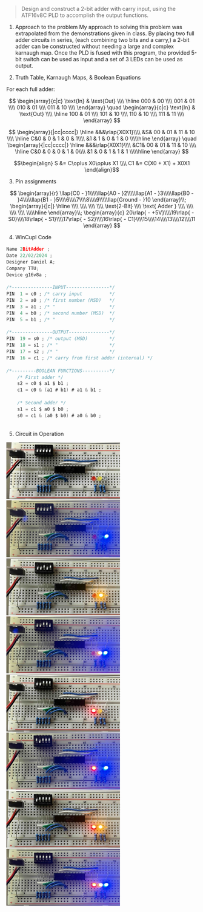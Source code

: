 > Design and construct a 2-bit adder with carry input, using the ATF16v8C PLD to accomplish the output functions.

1. Approach to the problem
My approach to solving this problem was extrapolated from the demonstrations given in class. By placing two full adder circuits in series, (each combining two bits and a carry,) a 2-bit adder can be constructed without needing a large and complex karnaugh map. Once the PLD is fused with this program, the provided 5-bit switch can be used as input and a set of 3 LEDs can be used as output.

2. Truth Table, Karnaugh Maps, & Boolean Equations

For each full adder:

$$
\begin{array}{c|c}
\text{In} & \text{Out} \\\\ \hline
000 & 00 \\\\
001 & 01 \\\\
010 & 01 \\\\
011 & 10 \\\\
\end{array} \quad
\begin{array}{c|c}
\text{In} & \text{Out} \\\\ \hline
100 & 01 \\\\
101 & 10 \\\\
110 & 10 \\\\
111 & 11 \\\\
\end{array}
$$

$$
\begin{array}{|cc|cccc|}
 \hline &&&\rlap{X0X1}\\\\
 &S& 00 & 01 & 11 & 10 \\\\ \hline
 C&0 & 0 & 1 & 0 & 1\\\\
 &1 & 1 & 0 & 1 & 0 \\\\\hline
\end{array} \quad
\begin{array}{|cc|cccc|}
 \hline &&&\rlap{X0X1}\\\\
 &C1& 00 & 01 & 11 & 10 \\\\ \hline
 C&0 & 0 & 0 & 1 & 0\\\\
 &1 & 0 & 1 & 1 & 1 \\\\\hline
\end{array}
$$

$$\begin{align}
S &= C\oplus X0\oplus X1 \\\\
C1 &= C(X0 + X1) + X0X1
\end{align}$$

3. Pin assignments

$$
\begin{array}{r}
\llap{C0 - }1\\\\\llap{A0 - }2\\\\\llap{A1 - }3\\\\\llap{B0 - }4\\\\\llap{B1 - }5\\\\6\\\\7\\\\8\\\\9\\\\\llap{Ground - }10
\end{array}\\;
\begin{array}{|c|}
\hline 
\\\\ \\\\ \\\\ \\\\
\text{2-Bit} \\\\ \text{  Adder  } 
\\\\ \\\\ \\\\ \\\\
\\\\\hline
\end{array}\\;
\begin{array}{c}
20\rlap{ - +5V}\\\\19\rlap{ - S0}\\\\18\rlap{ - S1}\\\\17\rlap{ - S2}\\\\16\rlap{ - C1}\\\\15\\\\14\\\\13\\\\12\\\\11
\end{array}
$$

4. WinCupl Code
```c
Name 2BitAdder ;
Date 22/02/2024 ;
Designer Daniel A;
Company TTU;
Device g16v8a ;

/*---------------INPUT----------------*/
PIN  1 = c0 ; /* carry input          */
PIN  2 = a0 ; /* first number (MSD)   */
PIN  3 = a1 ; /* "                    */
PIN  4 = b0 ; /* second number (MSD)  */
PIN  5 = b1 ; /* "                    */

/*---------------OUTPUT---------------*/
PIN  19 = s0 ; /* output (MSD)        */
PIN  18 = s1 ; /* "                   */
PIN  17 = s2 ; /* "                   */
PIN  16 = c1 ; /* carry from first adder (internal) */

/*---------BOOLEAN FUNCTIONS----------*/
	/* First adder */
	s2 = c0 $ a1 $ b1 ;
	c1 = c0 & (a1 # b1) # a1 & b1 ;

	/* Second adder */
	s1 = c1 $ a0 $ b0 ;	
	s0 = c1 & (a0 $ b0) # a0 & b0 ;
	
```
5. Circuit in Operation

<div>
<img style="object-fit: center" src="Media/Circuit_0.jpeg" width=300 height=150/>
<img style="object-fit: center" src="Media/Circuit_1.jpeg" width=300 height=150/>
<img style="object-fit: center" src="Media/Circuit_2.jpeg" width=300 height=150/>
<img style="object-fit: center" src="Media/Circuit_3.jpeg" width=300 height=150/>
<img style="object-fit: center" src="Media/Circuit_4.jpeg" width=300 height=150/>
<img style="object-fit: center" src="Media/Circuit_5.jpeg" width=300 height=150/>
<img style="object-fit: center" src="Media/Circuit_6.jpeg" width=300 height=150/>
<img style="object-fit: center" src="Media/Circuit_7.jpeg" width=300 height=150/>
</div>
